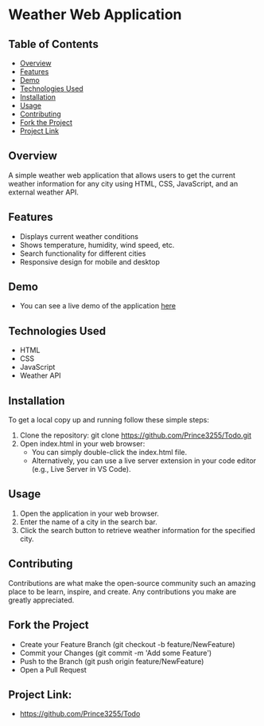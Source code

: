 # Weather Web Application

## Table of Contents
- [Overview](#Overview)
- [Features](#features)
- [Demo](#demo)
- [Technologies Used](#technologies-used)
- [Installation](#Installation)
- [Usage](#usage)
- [Contributing](#contributing)
- [Fork the Project](#fork-the-project)
- [Project Link](#Project-link)

## Overview

A simple weather web application that allows users to get the current weather information for any city using HTML, CSS, JavaScript, and an external weather API.

## Features

- Displays current weather conditions
- Shows temperature, humidity, wind speed, etc.
- Search functionality for different cities
- Responsive design for mobile and desktop

## Demo

+ You can see a live demo of the application [here](https://prince3255.github.io/Todo/)

## Technologies Used

- HTML
- CSS
- JavaScript
- Weather API

## Installation

To get a local copy up and running follow these simple steps:

1. Clone the repository: git clone https://github.com/Prince3255/Todo.git
2. Open index.html in your web browser:
   * You can simply double-click the index.html file.
   * Alternatively, you can use a live server extension in your code editor (e.g., Live Server in VS Code).

## Usage

1. Open the application in your web browser.
2. Enter the name of a city in the search bar.
3. Click the search button to retrieve weather information for the specified city.

## Contributing

Contributions are what make the open-source community such an amazing place to be learn, inspire, and create. Any contributions you make are greatly appreciated.

## Fork the Project

- Create your Feature Branch (git checkout -b feature/NewFeature)
- Commit your Changes (git commit -m 'Add some Feature')
- Push to the Branch (git push origin feature/NewFeature)
- Open a Pull Request

## Project Link: 

* https://github.com/Prince3255/Todo
